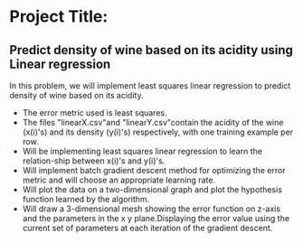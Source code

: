 # Project Title: 
## Predict density of wine based on its acidity using Linear regression
In this problem, we will implement least squares linear regression to predict density of wine based on its acidity.

* The error metric used is least squares.
* The files "linearX.csv"and "linearY.csv"contain the acidity of the wine (x(i)'s) and its density (y(i)'s) respectively, with one training example per row.
* Will be implementing least squares linear regression to learn the relation-ship between x(i)'s and y(i)'s.
* Will implement batch gradient descent method for optimizing the error metric and will choose an appropriate learning rate.
* Will plot the data on a two-dimensional graph and plot the hypothesis function learned by the algorithm.
* Will draw a 3-dimensional mesh showing the error function on z-axis and the parameters in the x y plane.Displaying the error value 
    using the current set of parameters at each iteration of the gradient descent.
   
